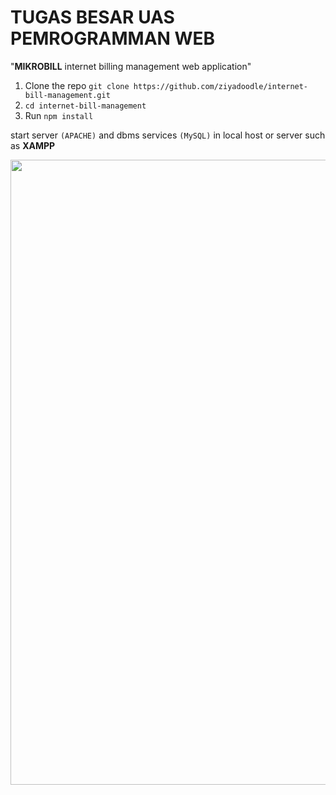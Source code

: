 # TUGAS BESAR UAS PEMROGRAMMAN WEB

"**MIKROBILL** internet billing management web application" 

1. Clone the repo `git clone https://github.com/ziyadoodle/internet-bill-management.git`
2. `cd internet-bill-management`
3. Run `npm install`

start server `(APACHE)` and dbms services `(MySQL)` in local host or server such as **XAMPP**

<img src="https://media.discordapp.net/attachments/1069224418938728488/1134122481930748025/preview.png" width="1000" />
